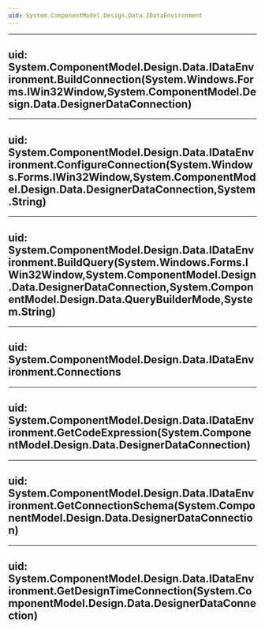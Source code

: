 ```yaml
---
uid: System.ComponentModel.Design.Data.IDataEnvironment
---
```


---
uid: System.ComponentModel.Design.Data.IDataEnvironment.BuildConnection(System.Windows.Forms.IWin32Window,System.ComponentModel.Design.Data.DesignerDataConnection)
---

---
uid: System.ComponentModel.Design.Data.IDataEnvironment.ConfigureConnection(System.Windows.Forms.IWin32Window,System.ComponentModel.Design.Data.DesignerDataConnection,System.String)
---

---
uid: System.ComponentModel.Design.Data.IDataEnvironment.BuildQuery(System.Windows.Forms.IWin32Window,System.ComponentModel.Design.Data.DesignerDataConnection,System.ComponentModel.Design.Data.QueryBuilderMode,System.String)
---

---
uid: System.ComponentModel.Design.Data.IDataEnvironment.Connections
---

---
uid: System.ComponentModel.Design.Data.IDataEnvironment.GetCodeExpression(System.ComponentModel.Design.Data.DesignerDataConnection)
---

---
uid: System.ComponentModel.Design.Data.IDataEnvironment.GetConnectionSchema(System.ComponentModel.Design.Data.DesignerDataConnection)
---

---
uid: System.ComponentModel.Design.Data.IDataEnvironment.GetDesignTimeConnection(System.ComponentModel.Design.Data.DesignerDataConnection)
---

